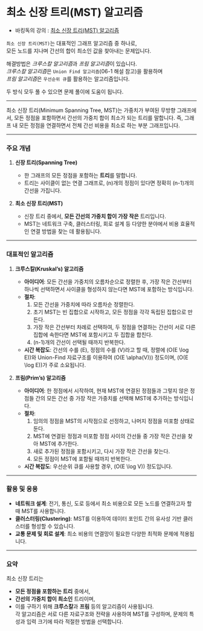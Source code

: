 # 최소 신장 트리(MST) 알고리즘
- 바킹독의 강의 : [최소 신장 트리(MST) 알고리즘](https://youtu.be/4wA3bncb64E?si=MPnX649T1nb31l_f)<br>

`최소 신장 트리(MST)`는 대표적인 그래프 알고리즘 중 하나로,<br>
모든 노드를 지나며 간선의 합이 최소인 값을 찾아내는 문제입니다.<br>

해결방법은 *크루스칼 알고리즘*과 *프림 알고리즘*이 있습니다.<br>
*크루스칼 알고리즘*은 `Union Find 알고리즘`(06-1 해설 참고)을 활용하며<br>
*프림 알고리즘*은 `우선순위 큐`를 활용하는 알고리즘입니다.<br>

두 방식 모두 풀 수 있으면 문제 풀이에 도움이 됩니다.<br>

---
최소 신장 트리(Minimum Spanning Tree, MST)는 가중치가 부여된 무방향 그래프에서, 모든 정점을 포함하면서 간선의 가중치 합이 최소가 되는 트리를 말합니다. 즉, 그래프 내 모든 정점을 연결하면서 전체 간선 비용을 최소로 하는 부분 그래프입니다.

---

### 주요 개념

1. **신장 트리(Spanning Tree)**
   - 한 그래프의 모든 정점을 포함하는 **트리**를 말합니다.
   - 트리는 사이클이 없는 연결 그래프로, \(n\)개의 정점이 있다면 정확히 \(n-1\)개의 간선을 가집니다.
  
2. **최소 신장 트리(MST)**
   - 신장 트리 중에서, **모든 간선의 가중치 합이 가장 작은** 트리입니다.
   - MST는 네트워크 구축, 클러스터링, 회로 설계 등 다양한 분야에서 비용 효율적인 연결 방법을 찾는 데 활용됩니다.

---

### 대표적인 알고리즘

1. **크루스칼(Kruskal’s) 알고리즘**
   - **아이디어**: 모든 간선을 가중치의 오름차순으로 정렬한 후, 가장 작은 간선부터 하나씩 선택하면서 사이클을 형성하지 않는다면 MST에 포함하는 방식입니다.
   - **절차**:
     1. 모든 간선을 가중치에 따라 오름차순 정렬한다.
     2. 초기 MST는 빈 집합으로 시작하고, 모든 정점을 각각 독립된 집합으로 만든다.
     3. 가장 작은 간선부터 차례로 선택하여, 두 정점을 연결하는 간선이 서로 다른 집합에 속한다면 MST에 포함시키고 두 집합을 합친다.
     4. \(n-1\)개의 간선이 선택될 때까지 반복한다.
   - **시간 복잡도**: 간선의 수를 \(E\), 정점의 수를 \(V\)라고 할 때, 정렬에 \(O(E \log E)\)와 Union-Find 자료구조를 이용하여 \(O(E \alpha(V))\) 정도이며, \(O(E \log E)\)가 주로 소요됩니다.

2. **프림(Prim’s) 알고리즘**
   - **아이디어**: 한 정점에서 시작하여, 현재 MST에 연결된 정점들과 그렇지 않은 정점들 간의 모든 간선 중 가장 작은 가중치를 선택해 MST에 추가하는 방식입니다.
   - **절차**:
     1. 임의의 정점을 MST의 시작점으로 선정하고, 나머지 정점을 미포함 상태로 둔다.
     2. MST에 연결된 정점과 미포함 정점 사이의 간선들 중 가장 작은 간선을 찾아 MST에 추가한다.
     3. 새로 추가된 정점을 포함시키고, 다시 가장 작은 간선을 찾는다.
     4. 모든 정점이 MST에 포함될 때까지 반복한다.
   - **시간 복잡도**: 우선순위 큐를 사용할 경우, \(O(E \log V)\) 정도입니다.

---

### 활용 및 응용

- **네트워크 설계**: 전기, 통신, 도로 등에서 최소 비용으로 모든 노드를 연결하고자 할 때 MST를 사용합니다.
- **클러스터링(Clustering)**: MST를 이용하여 데이터 포인트 간의 유사성 기반 클러스터를 형성할 수 있습니다.
- **교통 문제 및 회로 설계**: 최소 비용의 연결망이 필요한 다양한 최적화 문제에 적용됩니다.

---

### 요약

최소 신장 트리는  
- **모든 정점을 포함하는 트리** 중에서,  
- **간선의 가중치 합이 최소인** 트리이며,  
- 이를 구하기 위해 **크루스칼**과 **프림** 등의 알고리즘이 사용됩니다.  
각 알고리즘은 서로 다른 자료구조와 전략을 사용하여 MST를 구성하며, 문제의 특성과 입력 크기에 따라 적절한 방법을 선택합니다.